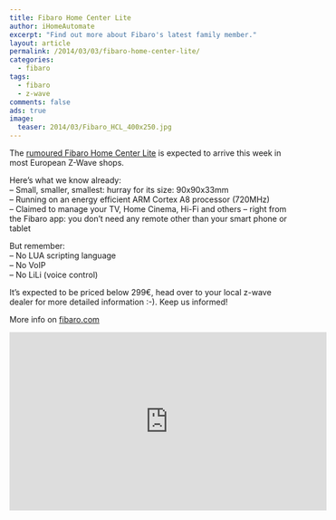```yaml
---
title: Fibaro Home Center Lite
author: iHomeAutomate
excerpt: "Find out more about Fibaro's latest family member."
layout: article
permalink: /2014/03/03/fibaro-home-center-lite/
categories:
  - fibaro
tags:
  - fibaro
  - z-wave
comments: false
ads: true
image:
  teaser: 2014/03/Fibaro_HCL_400x250.jpg
---
```

The <a href="http://www.ihomeautomate.eu/2014/02/28/update-for-week-9-2014/" title="Fibaro Home Center Lite" target="_blank">rumoured Fibaro Home Center Lite</a> is expected to arrive this week in most European Z-Wave shops.

Here&#8217;s what we know already:  
&#8211; Small, smaller, smallest: hurray for its size: 90x90x33mm  
&#8211; Running on an energy efficient ARM Cortex A8 processor (720MHz)  
&#8211; Claimed to manage your TV, Home Cinema, Hi-Fi and others &#8211; right from the Fibaro app: you don’t need any remote other than your smart phone or tablet

But remember:  
&#8211; No LUA scripting language  
&#8211; No VoIP  
&#8211; No LiLi (voice control)

It&#8217;s expected to be priced below 299€, head over to your local z-wave dealer for more detailed information :-). Keep us informed!

More info on <a href="http://www.fibaro.com/en/the-fibaro-system/home-center-lite" title="fibaro.com" target="_blank">fibaro.com</a>

<iframe width="560" height="315" src="https://www.youtube.com/embed/eDsX83257_0" frameborder="0"></iframe>
